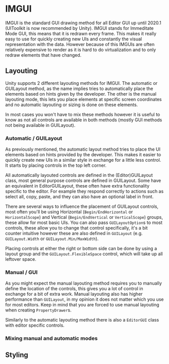 # IMGUI

IMGUI is the standard GUI drawing method for all Editor GUI up until 2020.1 (UIToolkit is now recommended by Unity). IMGUI stands for Immeditate Mode GUI, this means that it is redrawn every frame. This makes it really easy to use for quickly creating new UIs and constantly the visual representation with the data. However because of this IMGUIs are often relatively expensive to render as it is hard to do virtualization and to only redraw elements that have changed.

## Layouting

Unity supports 2 different layouting methods for IMGUI. The automatic or GUILayout method, as the name implies tries to automatically place the elements based on hints given by the developer. The other is the manual layouting mode, this lets you place elements at specific screen coordinates and no automatic layouting or sizing is done on these elements. 

In most cases you won't have to mix these methods however it is useful to know as not all controls are available in both methods (mostly GUI methods not being available in GUILayout).

### Automatic / GUILayout

As previously mentioned, the automatic layout method tries to place the UI elements based on hints provided by the developer. This makes it easier to quickly create new UIs in a similar style in exchange for a little less control. It starts by placing controls in the top left corner.

All automatically layouted controls are defined in the (Editor)GUILayout class, most general purpose controls are defined in GUILayout. Some have an equivalent in EditorGUILayout, these often have extra functionality specific to the editor. For example they respond correctly to actions such as select all, copy, paste, and they can also have an optional label in front.

There are several ways to influence the placement of GUILayout controls, most often you'll be using Horizontal (`Begin/EndHorizontal` or `HorizontalScope`) and Vertical (`Begin/EndVertical` or `VerticalScope`) groups, these allow for most basic UIs. You can also pass `GUILayoutOption`s to most controls, these allow you to change that control specifically, it's a bit counter intuitive however these are also defined in `GUILayout` (e.g. `GUILayout.Width` or `GUILayout.Min/MaxWidth`). 

Placing controls at either the right or bottom side can be done by using a layout group and the `GUILayout.FlexibleSpace` control, which will take up all leftover space.

### Manual / GUI

As you might expect the manual layouting method requires you to manually define the location of the controls, this gives you a lot of control in exchange for a bit of extra work. Manual layouting also has higher performance than `GUILayout`, in my opinion it does not matter which you use for most editors. Keep in mind that you are forced to use manual layouting when creating `PropertyDrawer`s. 

Similarly to the automatic layouting method there is also a `EditorGUI` class with editor specific controls. 

### Mixing manual and automatic modes

## Styling